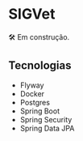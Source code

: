 # SIGVet

🛠️ Em construção.  


## Tecnologias

- Flyway
- Docker
- Postgres
- Spring Boot
- Spring Security
- Spring Data JPA
